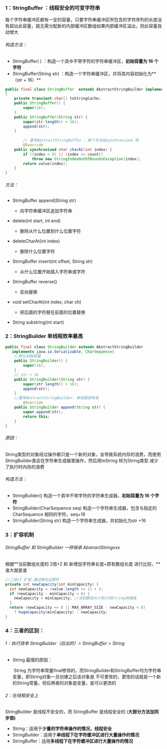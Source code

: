 ### 1：StringBuffer ：线程安全的可变字符串

​	每个字符串缓冲区都有一定的容量，只要字符串缓冲区所包含的字符序列的长度没有超出此容量，就无需分配新的内部缓冲区数组如果内部缓冲区溢出，则此容量自动增大

###### 构造方法：

- StringBuffer( ) ：构造一个其中不带字符的字符串缓冲区，**初始容量为 16 个字符**
- StringBuffer(String str) ：构造一个字符串缓冲区，并将其内容初始化为**（str + 16）**

```java
public final class StringBuffer  extends AbstractStringBuilder implements java.io.Serializable, CharSequence
{
    private transient char[] toStringCache;
    public StringBuffer() {
        super(16);
    }
    public StringBuffer(String str) {
        super(str.length() + 16);
        append(str);
    }
    
		// 重写AbstractStringBuffer ，每个方法加synchronized 锁
		@Override
    public synchronized char charAt(int index) {
        if ((index < 0) || (index >= count))
            throw new StringIndexOutOfBoundsException(index);
        return value[index];
    }
}
```

###### 方法：

- StringBuffer append(String str)
  - 向字符串缓冲区追加字符串

- delete(int start, int end) 
  - 删除从什么位置到什么位置字符

- deleteCharAt(int index) 
  - 删除什么位置字符
- StringBuffer insert(int offset, String str) 
  - 从什么位置开始插入字符串或字符
- StringBuffer reverse() 
  - 反向替换
- void setCharAt(int index, char ch) 
  - 把后面的字符替在前面的位置替换
- String substring(int start)

### 2：StringBuilder 单线程效率最高

```java
public final class StringBuilder extends AbstractStringBuilder
   implements java.io.Serializable, CharSequence{
    //默认初始容量
    public StringBuilder() {
        super(16);
    }
    // str + 16
    public StringBuilder(String str) {
        super(str.length() + 16);
        append(str);
    }
    //重写AbstractStringBuilder，单线程效率高
		@Override
    public StringBuilder append(String str) {
        super.append(str);
        return this;
    }
}
```

###### 原因：

​	String类型的对象经过操作都只是一个新的对象，会导致系统内存的浪费，而使用StringBuilder类会在字符串生成器里操作，然后用toString 转为String类型 减少了执行时内存的浪费

###### 构造方法：

- StringBuilder() 构造一个其中不带字符的字符串生成器，**初始容量为 16 个字符**
- StringBuilder(CharSequence seq) 构造一个字符串生成器，包含与指定的 CharSequence 相同的字符，seq+16
- StringBuilder(String str) 构造一个字符串生成器，并初始化为str +16 



### 3：扩容机制

###### StringBuffer 和 StringBuilder 一样继承 AbstractStringxxx

根据**当前数组长度的 2倍+2 和 新增加字符串长度+原有数组长度 进行比较，**谁大就是谁

```java
//二倍+2 扩容,通过移位运算符
private int newCapacity(int minCapacity) {
  int newCapacity = (value.length << 1) + 2;
  if (newCapacity - minCapacity < 0) {
    newCapacity = minCapacity; //当前数组大小和小的String拼接成
  }
  return (newCapacity <= 0 || MAX_ARRAY_SIZE - newCapacity < 0)
    ? hugeCapacity(minCapacity) : newCapacity;
}
```



### 4：三者的区别：

###### 1：执行效率 StringBuilder（后出的）> StringBuffer > String

- String 最慢的原因：

  ​	String 为字符串常量final修饰的，而StringBuilder和StringBuffer均为字符串变量，即String对象一旦创建之后该对象是 不可更改的，更改的话就是一个新的String常量，但后两者的对象是变量，是可以更改的

###### 2：在线程安全上

StringBuilder 是线程不安全的，而 StringBuffer 是线程安全的 (**大部分方法加同步锁)**

- String：适用于**少量的字符串操作的情况，线程安全**
- StringBuilder：适用于**单线程下在字符缓冲区进行大量操作的情况**
- StringBuffer：适用**多线程下在字符缓冲区进行大量操作的情况**

### 